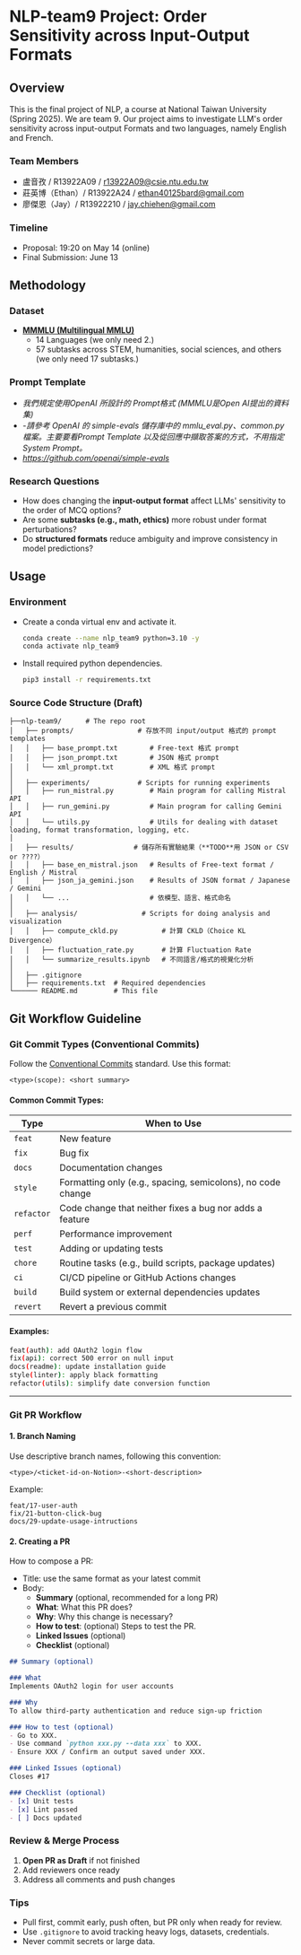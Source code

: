 # NLP-team9 Project: Order Sensitivity across Input-Output Formats

## Overview

This is the final project of NLP, a course at National Taiwan University (Spring 2025). We are team 9. Our project aims to investigate LLM's order sensitivity across input-output Formats and two languages, namely English and French.

### Team Members

- 盧音孜 / R13922A09 / r13922A09@csie.ntu.edu.tw
- 莊英博（Ethan）/ R13922A24 / ethan40125bard@gmail.com
- 廖傑恩（Jay）/ R13922210 / jay.chiehen@gmail.com

### Timeline

- Proposal: 19:20 on May 14 (online)
- Final Submission: June 13

## Methodology

### Dataset

- **[MMMLU (Multilingual MMLU)](https://huggingface.co/datasets/openai/MMMLU)**
  - 14 Languages (we only need 2.)
  - 57 subtasks across STEM, humanities, social sciences, and others (we only need 17 subtasks.)

### Prompt Template

- *我們規定使用OpenAI 所設計的 Prompt格式 (MMMLU是Open AI提出的資料集)*
- -*請參考 OpenAI 的 simple-evals 儲存庫中的 mmlu_eval.py、common.py檔案。主要要看Prompt Template 以及從回應中擷取答案的方式，不用指定System Prompt。*
- *https://github.com/openai/simple-evals*

### Research Questions

- How does changing the **input-output format** affect LLMs' sensitivity to the order of MCQ options?
- Are some **subtasks (e.g., math, ethics)** more robust under format perturbations?
- Do **structured formats** reduce ambiguity and improve consistency in model predictions?

## Usage

### Environment

- Create a conda virtual env and activate it.

    ```bash
    conda create --name nlp_team9 python=3.10 -y
    conda activate nlp_team9
    ```

- Install required python dependencies.

    ```bash
    pip3 install -r requirements.txt
    ```

### Source Code Structure (Draft)

```plaintext
├──nlp-team9/      # The repo root
│   ├── prompts/                # 存放不同 input/output 格式的 prompt templates
│   │   ├── base_prompt.txt        # Free-text 格式 prompt
│   │   ├── json_prompt.txt        # JSON 格式 prompt
│   │   └── xml_prompt.txt         # XML 格式 prompt
│
│   ├── experiments/            # Scripts for running experiments
│   │   ├── run_mistral.py         # Main program for calling Mistral API
│   │   ├── run_gemini.py          # Main program for calling Gemini API
│   │   └── utils.py               # Utils for dealing with dataset loading, format transformation, logging, etc.
│
│   ├── results/               # 儲存所有實驗結果（**TODO**用 JSON or CSV or ????）
│   │   ├── base_en_mistral.json   # Results of Free-text format / English / Mistral
│   │   ├── json_ja_gemini.json    # Results of JSON format / Japanese / Gemini
│   │   └── ...                    # 依模型、語言、格式命名
│
│   ├── analysis/                # Scripts for doing analysis and visualization
│   │   ├── compute_ckld.py           # 計算 CKLD（Choice KL Divergence）
│   │   ├── fluctuation_rate.py       # 計算 Fluctuation Rate
│   │   └── summarize_results.ipynb   # 不同語言/格式的視覺化分析
│
│   ├── .gitignore
│   ├── requirements.txt  # Required dependencies
└────── README.md         # This file
```

## Git Workflow Guideline

### Git Commit Types (Conventional Commits)

Follow the [Conventional Commits](https://www.conventionalcommits.org/) standard. Use this format:

```
<type>(scope): <short summary>
```

#### Common Commit Types:

| Type       | When to Use                                                                 |
|------------|------------------------------------------------------------------------------|
| `feat`     | New feature                                                                  |
| `fix`      | Bug fix                                                                      |
| `docs`     | Documentation changes                                                        |
| `style`    | Formatting only (e.g., spacing, semicolons), no code change                  |
| `refactor` | Code change that neither fixes a bug nor adds a feature                     |
| `perf`     | Performance improvement                                                      |
| `test`     | Adding or updating tests                                                     |
| `chore`    | Routine tasks (e.g., build scripts, package updates)                         |
| `ci`       | CI/CD pipeline or GitHub Actions changes                                     |
| `build`    | Build system or external dependencies updates                                |
| `revert`   | Revert a previous commit                                                     |

#### Examples:

```bash
feat(auth): add OAuth2 login flow
fix(api): correct 500 error on null input
docs(readme): update installation guide
style(linter): apply black formatting
refactor(utils): simplify date conversion function
```

---

### Git PR Workflow

#### 1. **Branch Naming**

Use descriptive branch names, following this convention:

```
<type>/<ticket-id-on-Notion>-<short-description>
```

Example:

```
feat/17-user-auth
fix/21-button-click-bug
docs/29-update-usage-intructions
```

#### 2. **Creating a PR**

How to compose a PR:

- Title: use the same format as your latest commit
- Body:
  - **Summary** (optional, recommended for a long PR)
  - **What**: What this PR does?
  - **Why**: Why this change is necessary?
  - **How to test**: (optional) Steps to test the PR.
  - **Linked Issues** (optional)
  - **Checklist** (optional)

```markdown
## Summary (optional)

### What
Implements OAuth2 login for user accounts

### Why
To allow third-party authentication and reduce sign-up friction

### How to test (optional)
- Go to XXX.
- Use command `python xxx.py --data xxx` to XXX.
- Ensure XXX / Confirm an output saved under XXX.

### Linked Issues (optional)
Closes #17

### Checklist (optional)
- [x] Unit tests
- [x] Lint passed
- [ ] Docs updated
```

### Review & Merge Process

1. **Open PR as Draft** if not finished
2. Add reviewers once ready
3. Address all comments and push changes
<!-- 4. **Rebase or squash** before merging (to keep history clean)
5. Merge with:
   - `Squash & merge` for single commit in `main`
   - `Rebase & merge` for linear history (if rebased manually)
   - Avoid `Create a merge commit` unless you need full history -->

### Tips

- Pull first, commit early, push often, but PR only when ready for review.
- Use `.gitignore` to avoid tracking heavy logs, datasets, credentials.
- Never commit secrets or large data.
<!-- - Use `git rebase -i` to clean up commits before final push. -->
